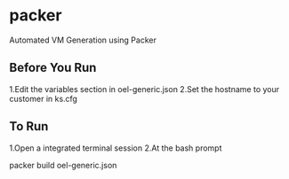 # packer
Automated VM Generation using Packer

Before You Run
-------------------------------
1.Edit the variables section in oel-generic.json
2.Set the hostname to your customer in ks.cfg

To Run
-------------------------------
1.Open a integrated terminal session
2.At the bash prompt

packer build oel-generic.json
